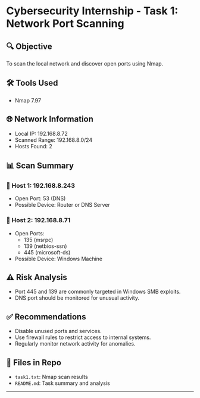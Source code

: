 # Cybersecurity Internship - Task 1: Network Port Scanning

## 🔍 Objective
To scan the local network and discover open ports using Nmap.

## 🛠 Tools Used
- Nmap 7.97

## 🌐 Network Information
- Local IP: 192.168.8.72
- Scanned Range: 192.168.8.0/24
- Hosts Found: 2

## 📊 Scan Summary

### 📌 Host 1: 192.168.8.243
- Open Port: 53 (DNS)
- Possible Device: Router or DNS Server

### 📌 Host 2: 192.168.8.71
- Open Ports:
  - 135 (msrpc)
  - 139 (netbios-ssn)
  - 445 (microsoft-ds)
- Possible Device: Windows Machine

## ⚠️ Risk Analysis
- Port 445 and 139 are commonly targeted in Windows SMB exploits.
- DNS port should be monitored for unusual activity.

## ✅ Recommendations
- Disable unused ports and services.
- Use firewall rules to restrict access to internal systems.
- Regularly monitor network activity for anomalies.

## 📁 Files in Repo
- `task1.txt`: Nmap scan results
- `README.md`: Task summary and analysis

---
